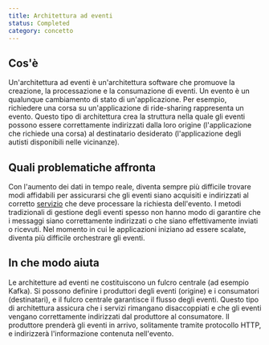 ```yaml
---
title: Architettura ad eventi
status: Completed
category: concetto
---
```


## Cos'è

Un'architettura ad eventi è un'architettura software che promuove la creazione, la processazione e la consumazione di eventi.
Un evento è un qualunque cambiamento di stato di un'applicazione.
Per esempio, richiedere una corsa su un'applicazione di ride-sharing rappresenta un evento.
Questo tipo di architettura crea la struttura nella quale gli eventi possono essere correttamente indirizzati dalla loro origine (l'applicazione che richiede una corsa) al destinatario desiderato (l'applicazione degli autisti disponibili nelle vicinanze).

## Quali problematiche affronta

Con l'aumento dei dati in tempo reale, diventa sempre più difficile trovare modi affidabili per assicurarsi che gli eventi siano acquisiti e indirizzati al corretto [servizio](/it/service/) che deve processare la richiesta dell'evento.
I metodi tradizionali di gestione degli eventi spesso non hanno modo di garantire che i messaggi siano correttamente indirizzati o che siano effettivamente inviati o ricevuti.
Nel momento in cui le applicazioni iniziano ad essere scalate, diventa più difficile orchestrare gli eventi.

## In che modo aiuta

Le architetture ad eventi ne costituiscono un fulcro centrale (ad esempio Kafka).
Si possono definire i produttori degli eventi (origine) e i consumatori (destinatari), e il fulcro centrale garantisce il flusso degli eventi.
Questo tipo di architettura assicura che i servizi rimangano disaccoppiati e che gli eventi vengano correttamente indirizzati dal produttore al consumatore.
Il produttore prenderà gli eventi in arrivo, solitamente tramite protocollo HTTP, e indirizzerà l'informazione contenuta nell'evento.
